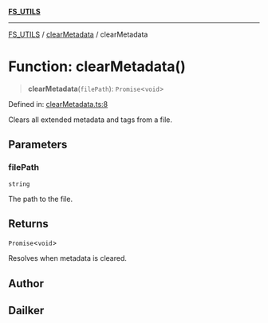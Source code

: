 [**FS_UTILS**](../../README.md)

***

[FS_UTILS](../../README.md) / [clearMetadata](../README.md) / clearMetadata

# Function: clearMetadata()

> **clearMetadata**(`filePath`): `Promise`\<`void`\>

Defined in: [clearMetadata.ts:8](https://github.com/dailker/everyutil-js/blob/7799f3f003cb23f425be3f1c83c38483e2648188/src/fs/clearMetadata.ts#L8)

Clears all extended metadata and tags from a file.

## Parameters

### filePath

`string`

The path to the file.

## Returns

`Promise`\<`void`\>

Resolves when metadata is cleared.

## Author

## Dailker
